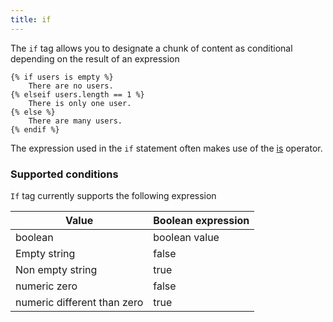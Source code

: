 ```yaml
---
title: if
---
```


The `if` tag allows you to designate a chunk of content as conditional depending on the result of an expression
```twig
{% if users is empty %}
	There are no users.
{% elseif users.length == 1 %}
	There is only one user.
{% else %}
	There are many users.
{% endif %}
```
The expression used in the `if` statement often makes use of the [is](../05.operator/is.md) operator.

### Supported conditions

`If` tag currently supports the following expression

| Value  | Boolean expression |
| --- | --- |
| boolean | boolean value |
| Empty string | false |
| Non empty string | true |
| numeric zero | false |
| numeric different than zero | true |